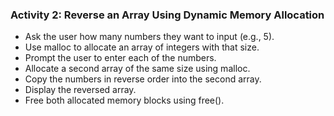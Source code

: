 ### Activity 2: Reverse an Array Using Dynamic Memory Allocation

- Ask the user how many numbers they want to input (e.g., 5).
- Use malloc to allocate an array of integers with that size.
- Prompt the user to enter each of the numbers.
- Allocate a second array of the same size using malloc.
- Copy the numbers in reverse order into the second array.
- Display the reversed array.
- Free both allocated memory blocks using free().
